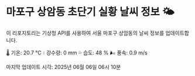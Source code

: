 
# 마포구 상암동 초단기 실황 날씨 정보 🌤️

이 리포지토리는 기상청 API를 사용하여 서울 마포구 상암동의 날씨 정보를 업데이트합니다. 

🌡️ 기온: 20.7 ℃
💧 강수량: 0 mm
💦 습도: 48 %
🌬️ 풍속: 0.9 m/s

마지막 업데이트 시각: 2025년 06월 06일 06시 10분    

